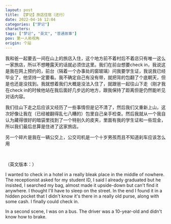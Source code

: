 ```yaml
---
layout: post
title: 【梦记】旅店住宿（还行）
date: 2022-04-16 12:04
categories: ["梦记"]
characters: 
tags: ["梦记", "英文", "普通故事"]
pov: 第一人称视角
origin: 个站
---
```


我和爸一起要去一间在山上的旅店入住，这个地方前不着村后不着店只有唯一这么一家旅店，所以不想睡露天的话就必须住这里。我们在前台想要check in，我说这是我在网上预约的，前台（隔着一个办事处的窗玻璃）问我要学生证，我说我已经毕业了，他坚持一定要看。我不确定自己有没有带，就把背的包翻了个底朝天，但是也还是没找到。我就想着我们大概是没法入住了，就跟爸一起往山下走（刚才我在check in的时候他站在我后面好几步远的地方，跟我保持了距离但是仍然能听见对话内容。

我们往山下走之后应该又经历了一些事情但是记不清了，然后我们又重新上山，这次好像让我在（已经被翻得乱七八糟的）包里自己亲手检查。然后我就从一个我自认为藏得很好的暗袋里找到了一个特别久的皮夹，里面有我的学生证和一些现金，所以我们最后总算是住进了这家旅店。

另一个碎片是我在一辆公交上，公交司机是一个十岁男孩而且不知道刹车应该怎么用

<br>

（英文版本：）

I wanted to check in a hotel in a really bleak place in the middle of nowhere. The receptionist asked for my student ID, I said I already graduated but he insisted, I searched my bag, almost made it upside-down but can't find it anywhere. I thought I'll have to sleep on the street. In the end I found it in a hidden pocket that I didn't know it's there in a really old purse, along with some cash. I finally could check in.

In a second scene, I was on a bus. The driver was a 10-year-old and didn't know how to brake.
